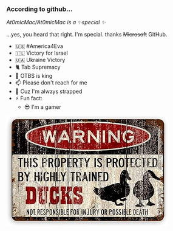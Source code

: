 ### According to github...
*At0micMac/At0micMac is a ✨special ✨*

...yes, you heard that right. I'm special. thanks ~~Microsoft~~ GitHub.


- 🇺🇸 #America4Eva
- 🇮🇱 Victory for Israel
- 🇺🇦 Ukraine Victory
- 🐈 Tab Supremacy
- 😬 OTBS is king
- 📫 Please don't reach for me
- 🔫 Cuz I'm always strapped
- ⚡ Fun fact:
    - 😎 I'm a gamer

![Duck Pic](ducks.jpg)
